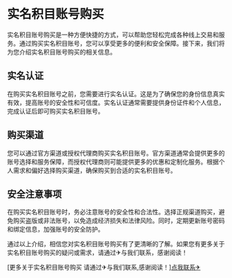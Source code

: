 # 实名积目账号购买

实名积目账号购买是一种方便快捷的方式，可以帮助您轻松完成各种线上交易和服务。通过购买实名积目账号，您可以享受更多的便利和安全保障。接下来，我们将为您介绍实名积目账号购买的相关信息。

## 实名认证

在购买实名积目账号之前，您需要进行实名认证。这是为了确保您的身份信息真实有效，提高账号的安全性和可信度。实名认证通常需要提供身份证件和个人信息，完成认证后即可购买实名积目账号。

## 购买渠道

您可以通过官方渠道或授权代理商购买实名积目账号。官方渠道通常会提供更多的账号选择和服务保障，而授权代理商则可能提供更多的优惠和定制化服务。根据个人需求和偏好选择购买渠道，确保购买到合适的实名积目账号。

## 安全注意事项

在购买实名积目账号时，务必注意账号的安全性和合法性。选择正规渠道购买，避免购买盗版或非法账号，以免造成经济损失和法律风险。同时，定期更新账号密码和绑定信息，加强账号的安全防护。

通过以上介绍，相信您对实名积目账号购买有了更清晰的了解。如果您有更多关于实名积目账号购买的疑问或需求，请通过✈与我们联系，感谢阅读！

[更多关于实名积目账号购买 请通过✈与我们联系,感谢阅读！][点我联系✈](https://gm.G208.com)